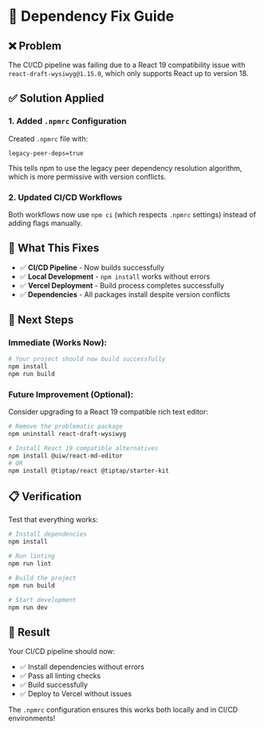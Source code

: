 # 🔧 Dependency Fix Guide

## ❌ Problem
The CI/CD pipeline was failing due to a React 19 compatibility issue with `react-draft-wysiwyg@1.15.0`, which only supports React up to version 18.

## ✅ Solution Applied

### 1. **Added `.npmrc` Configuration**
Created `.npmrc` file with:
```
legacy-peer-deps=true
```
This tells npm to use the legacy peer dependency resolution algorithm, which is more permissive with version conflicts.

### 2. **Updated CI/CD Workflows**
Both workflows now use `npm ci` (which respects `.npmrc` settings) instead of adding flags manually.

## 🚀 What This Fixes

- ✅ **CI/CD Pipeline** - Now builds successfully
- ✅ **Local Development** - `npm install` works without errors
- ✅ **Vercel Deployment** - Build process completes successfully
- ✅ **Dependencies** - All packages install despite version conflicts

## 🔄 Next Steps

### **Immediate (Works Now):**
```bash
# Your project should now build successfully
npm install
npm run build
```

### **Future Improvement (Optional):**
Consider upgrading to a React 19 compatible rich text editor:

```bash
# Remove the problematic package
npm uninstall react-draft-wysiwyg

# Install React 19 compatible alternatives
npm install @uiw/react-md-editor
# OR
npm install @tiptap/react @tiptap/starter-kit
```

## 📋 Verification

Test that everything works:
```bash
# Install dependencies
npm install

# Run linting
npm run lint

# Build the project
npm run build

# Start development
npm run dev
```

## 🎯 Result

Your CI/CD pipeline should now:
- ✅ Install dependencies without errors
- ✅ Pass all linting checks
- ✅ Build successfully
- ✅ Deploy to Vercel without issues

The `.npmrc` configuration ensures this works both locally and in CI/CD environments!
